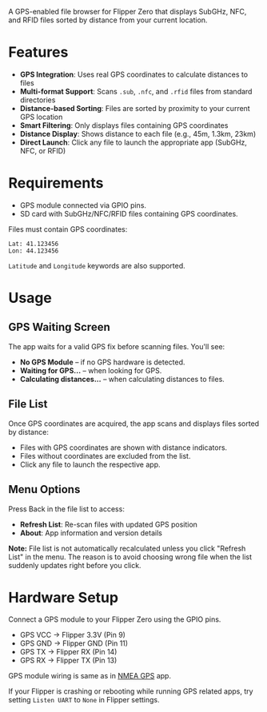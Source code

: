 A GPS-enabled file browser for Flipper Zero that displays SubGHz, NFC, and RFID files sorted by distance from your current location.

# Features
- **GPS Integration**: Uses real GPS coordinates to calculate distances to files
- **Multi-format Support**: Scans `.sub`, `.nfc`, and `.rfid` files from standard directories
- **Distance-based Sorting**: Files are sorted by proximity to your current GPS location
- **Smart Filtering**: Only displays files containing GPS coordinates
- **Distance Display**: Shows distance to each file (e.g., 45m, 1.3km, 23km)
- **Direct Launch**: Click any file to launch the appropriate app (SubGHz, NFC, or RFID)

# Requirements
- GPS module connected via GPIO pins.
- SD card with SubGHz/NFC/RFID files containing GPS coordinates.

Files must contain GPS coordinates:

```
Lat: 41.123456
Lon: 44.123456
```

`Latitude` and `Longitude` keywords are also supported.

# Usage

## GPS Waiting Screen
The app waits for a valid GPS fix before scanning files. You'll see:
- **No GPS Module** – if no GPS hardware is detected.
- **Waiting for GPS...** – when looking for GPS.
- **Calculating distances...** – when calculating distances to files.

## File List
Once GPS coordinates are acquired, the app scans and displays files sorted by distance:
- Files with GPS coordinates are shown with distance indicators.
- Files without coordinates are excluded from the list.
- Click any file to launch the respective app.

## Menu Options
Press Back in the file list to access:
- **Refresh List**: Re-scan files with updated GPS position
- **About**: App information and version details

**Note:** File list is not automatically recalculated unless you click "Refresh List" in the menu. The reason is to avoid choosing wrong file when the list suddenly updates right before you click.

# Hardware Setup

Connect a GPS module to your Flipper Zero using the GPIO pins.

- GPS VCC → Flipper 3.3V (Pin 9)
- GPS GND → Flipper GND (Pin 11) 
- GPS TX → Flipper RX (Pin 14)
- GPS RX → Flipper TX (Pin 13)

GPS module wiring is same as in [NMEA GPS](https://lab.flipper.net/apps/gps_nmea) app.

If your Flipper is crashing or rebooting while running GPS related apps, try setting `Listen UART` to `None` in Flipper settings.

